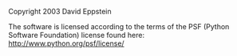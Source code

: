 Copyright 2003 David Eppstein

The software is licensed according to the terms of the PSF (Python Software Foundation) license found here: http://www.python.org/psf/license/